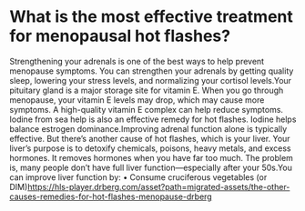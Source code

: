# What is the most effective treatment for menopausal hot flashes?

Strengthening your adrenals is one of the best ways to help prevent menopause symptoms. You can strengthen your adrenals by getting quality sleep, lowering your stress levels, and normalizing your cortisol levels.Your pituitary gland is a major storage site for vitamin E. When you go through menopause, your vitamin E levels may drop, which may cause more symptoms. A high-quality vitamin E complex can help reduce symptoms. Iodine from sea help is also an effective remedy for hot flashes. Iodine helps balance estrogen dominance.Improving adrenal function alone is typically effective. But there’s another cause of hot flashes, which is your liver. Your liver’s purpose is to detoxify chemicals, poisons, heavy metals, and excess hormones. It removes hormones when you have far too much. The problem is, many people don’t have full liver function—especially after your 50s.You can improve liver function by: • Consume cruciferous vegetables (or DIM)https://hls-player.drberg.com/asset?path=migrated-assets/the-other-causes-remedies-for-hot-flashes-menopause-drberg